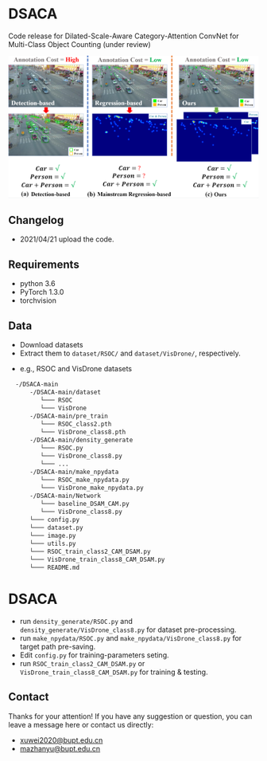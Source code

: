 # DSACA
Code release for Dilated-Scale-Aware Category-Attention ConvNet for Multi-Class Object Counting (under review)

![Image text](https://github.com/PRIS-CV/DSACA/blob/main/images/intro.png)

## Changelog
- 2021/04/21 upload the code.

## Requirements
- python 3.6
- PyTorch 1.3.0
- torchvision

## Data
- Download datasets
- Extract them to `dataset/RSOC/` and `dataset/VisDrone/`, respectively.
* e.g., RSOC and VisDrone datasets
```
  -/DSACA-main
      -/DSACA-main/dataset
         └─── RSOC
         └─── VisDrone
      -/DSACA-main/pre_train
         └─── RSOC_class2.pth
         └─── VisDrone_class8.pth
      -/DSACA-main/density_generate
         └─── RSOC.py
         └─── VisDrone_class8.py
         └─── ...
      -/DSACA-main/make_npydata
         └─── RSOC_make_npydata.py
         └─── VisDrone_make_npydata.py
      -/DSACA-main/Network
         └─── baseline_DSAM_CAM.py
         └─── VisDrone_class8.py
      └─── config.py
      └─── dataset.py
      └─── image.py
      └─── utils.py
      └─── RSOC_train_class2_CAM_DSAM.py
      └─── VisDrone_train_class8_CAM_DSAM.py
      └─── README.md
 ```
 
# DSACA
- run `density_generate/RSOC.py` and `density_generate/VisDrone_class8.py` for dataset pre-processing.
- run `make_npydata/RSOC.py` and `make_npydata/VisDrone_class8.py` for target path pre-saving.
- Edit `config.py` for training-parameters seting.
- run `RSOC_train_class2_CAM_DSAM.py` or `VisDrone_train_class8_CAM_DSAM.py` for training & testing.

## Contact
Thanks for your attention!
If you have any suggestion or question, you can leave a message here or contact us directly:
- xuwei2020@bupt.edu.cn
- mazhanyu@bupt.edu.cn
